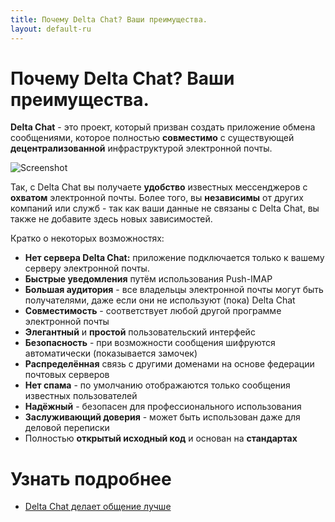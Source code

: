 ```yaml
---
title: Почему Delta Chat? Ваши преимущества.
layout: default-ru
---
```


# Почему Delta Chat? Ваши преимущества.

**Delta Chat** - это проект, который призван создать приложение обмена сообщениями, которое 
полностью **совместимо** с существующей **децентрализованной** инфраструктурой электронной почты.

![Screenshot](../assets/features/start-img4.png)

Так, с Delta Chat вы получаете **удобство** известных мессенджеров с
**охватом** электронной почты. Более того, вы **независимы** от других компаний или 
служб - так как ваши данные не связаны с Delta Chat, вы также не добавите здесь новых
зависимостей.

Кратко о некоторых возможностях:

- **Нет сервера Delta Chat:** приложение подключается только к вашему серверу электронной почты.
- **Быстрые уведомления** путём использования Push-IMAP
- **Большая аудитория** - все владельцы электронной почты могут быть получателями, даже если они не используют (пока) Delta Chat
- **Совместимость** - соответствует любой другой программе электронной почты
- **Элегантный** и **простой** пользовательский интерфейс
- **Безопасность** - при возможности сообщения шифруются автоматически (показывается замочек)
- **Распределённая** связь с другими доменами на основе федерации почтовых серверов
- **Нет спама** - по умолчанию отображаются только сообщения известных пользователей
- **Надёжный** - безопасен для профессионального использования
- **Заслуживающий доверия** - может быть использован даже для деловой переписки
- Полностью **открытый исходный код** и основан на **стандартах**

# Узнать подробнее

- [Delta Chat делает общение лучше](delta-makes-chatting-better)
